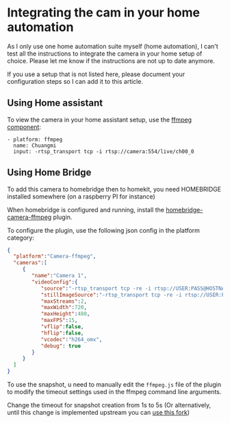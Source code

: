 # Integrating the cam in your home automation

As I only use one home automation suite myself (home automation), 
I can't test all the instructions to integrate the camera in your home setup of choice. 
Please let me know if the instructions are not up to date anymore.

If you use a setup that is not listed here, 
please document your configuration steps so I can add it to this article.


## Using Home assistant

To view the camera in your home assistant setup, 
use the [ffmpeg component](https://www.home-assistant.io/components/camera.ffmpeg/):

```
- platform: ffmpeg
  name: Chuangmi
  input: -rtsp_transport tcp -i rtsp://camera:554/live/ch00_0
```

## Using Home Bridge

To add this camera to homebridge then to homekit, you need HOMEBRIDGE installed somewhere (on a raspberry PI for instance)

When homebridge is configured and running, 
install the [homebridge-camera-ffmpeg](https://github.com/KhaosT/homebridge-camera-ffmpeg) plugin.

To configure the plugin, use the following json config in the platform category:

```json
{
  "platform":"Camera-ffmpeg",
  "cameras":[
     {
        "name":"Camera 1",
        "videoConfig":{
           "source":"-rtsp_transport tcp -re -i rtsp://USER:PASS@HOSTNAME:554/live/ch00_0",
           "stillImageSource":"-rtsp_transport tcp -re -i rtsp://USER:PASS@HOSTNAME:554/live/ch00_0 -vframes 1",
           "maxStreams":2,
           "maxWidth":720,
           "maxHeight":480,
           "maxFPS":15,
           "vflip":false,
           "hflip":false,
           "vcodec":"h264_omx",
           "debug": true
        }
     }
  ]
}
```

To use the snapshot, u need to manually edit the `ffmpeg.js` file of the plugin 
to modify the timeout settings used in the ffmpeg command line arguments.

Change the timeout for snapshot creation from 1s to 5s (Or alternatively, 
until this change is implemented upstream you can [use this fork](https://github.com/epalzeolithe/homebridge-camera-ffmpeg))

